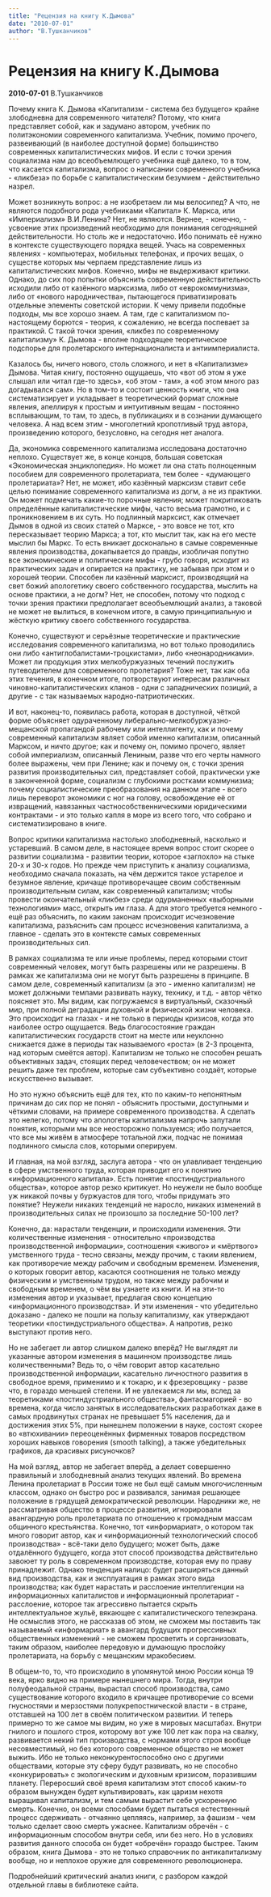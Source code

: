 ```yaml
---
title: "Рецензия на книгу К.Дымова"
date: "2010-07-01"
author: "В.Тушканчиков"
---
```


# Рецензия на книгу К.Дымова

**2010-07-01** В.Тушканчиков

Почему книга К. Дымова «Капитализм - система без будущего» крайне злободневна для современного читателя? Потому, что книга представляет собой, как и задумано автором, учебник по политэкономии современного капитализма. Учебник, помимо прочего, развеивающий (в наиболее доступной форме) большинство современных капиталистических мифов. И если с точки зрения социализма нам до всеобъемлющего учебника ещё далеко, то в том, что касается капитализма, вопрос о написании современного учебника - «ликбеза» по борьбе с капиталистическим безумием - действительно назрел.

Может возникнуть вопрос: а не изобретаем ли мы велосипед? А что, не являются подобного рода учебниками «Капитал» К. Маркса, или «Империализм» В.И.Ленина? Нет, не являются. Вернее, - конечно, - усвоение этих произведений необходимо для понимания сегодняшней действительности. Но столь же и недостаточно. Ибо понимать её нужно в контексте существующего порядка вещей. Учась на современных явлениях - компьютерах, мобильных телефонах, и прочих вещах, о существе которых мы черпаем представление лишь из капиталистических мифов. Конечно, мифы не выдерживают критики. Однако, до сих пор попытки объяснить современную действительность исходили либо от казённого марксизма, либо от «еврокоммунизма», либо от «нового народничества», пытающегося приватизировать отдельные элементы советской истории. К чему привели подобные подходы, мы все хорошо знаем. А там, где с капитализмом по-настоящему борются - теория, к сожалению, не всегда поспевает за практикой. С такой точки зрения, «ликбез по современному капитализму» К. Дымова - вполне подходящее теоретическое подспорье для пролетарского интернационалиста и антиимпериалиста.

Казалось бы, ничего нового, столь сложного, и нет в «Капитализме» Дымова. Читая книгу, постоянно ощущаешь, что «вот об этом я уже слышал или читал где-то здесь», «об этом - там», а «об этом много раз догадывался сам». Но в том-то и состоит ценность книги, что она систематизирует и укладывает в теоретический формат сложные явления, апеллируя к простым и интуитивным вещам - постоянно всплывающим, то там, то здесь, в публикациях и в сознании думающего человека. А над всем этим - многолетний кропотливый труд автора, произведению которого, безусловно, на сегодня нет аналога.

Да, экономика современного капитализма исследована достаточно неплохо. Существует же, в конце концов, большая советская «Экономическая энциклопедия». Но может ли она стать полноценным пособием для современного пролетариата, тем более - «думающего пролетариата»? Нет, не может, ибо казённый марксизм ставит себе целью понимание современного капитализма из догм, а не из практики. Он может подмечать какие-то порочные явления; может покритиковать определённые капиталистические мифы, часто весьма грамотно, и с проникновением в их суть. Но подлинный марксист, как отмечает Дымов в одной из своих статей о Марксе, - это вовсе не тот, кто пересказывает теорию Маркса; а тот, кто мыслит так, как на его месте мыслил бы Маркс. То есть вникает досконально в самые современные явления производства, докапывается до правды, изобличая попутно все экономические и политические мифы - грубо говоря, исходит из практических задач и опирается на практику, не забывая при этом и о хорошей теории. Способен ли казённый марксист, производящий на свет божий апологетику своего собственного государства, мыслить на основе практики, а не догм? Нет, не способен, потому что подход с точки зрения практики предполагает всеобъемлющий анализ, а таковой не может не вылиться, в конечном итоге, в самую принципиальную и жёсткую критику своего собственного государства.

Конечно, существуют и серьёзные теоретические и практические исследования современного капитализма, но вот только проводились они либо «антиглобалистами-троцкистами», либо «неонародниками». Может ли продукция этих мелкобуржуазных течений послужить путеводителем для современного пролетария? Тоже нет, так как оба этих течения, в конечном итоге, потворствуют интересам различных чиновно-капиталистических кланов - одни с западнических позиций, а другие - с так называемых народно-патриотических.

И вот, наконец-то, появилась работа, которая в доступной, чёткой форме объясняет одураченному либерально-мелкобуржуазно-мещанской пропагандой рабочему или интеллигенту, как и почему современный капитализм являет собой именно капитализм, описанный Марксом, и ничто другое; как и почему он, помимо прочего, являет собой империализм, описанный Лениным, разве что его черты намного более выражены, чем при Ленине; как и почему он, с точки зрения развития производительных сил, представляет собой, практически уже в законченной форме, социализм с глубокими ростками коммунизма; почему социалистические преобразования на данном этапе - всего лишь переворот экономики с ног на голову, освобождение её от извращений, навязанных частнособственническими юридическими контрактами - и это только капля в море из всего того, что собрано и систематизировано в книге.

Вопрос критики капитализма настолько злободневный, насколько и устаревший. В самом деле, в настоящее время вопрос стоит скорее о развитии социализма - развитии теории, которое «заглохло» на стыке 20-х и 30-х годов. Но прежде чем приступить к анализу социализма, необходимо сначала показать, на чём держится такое устарелое и безумное явление, кричаще противоречащее своим собственным производительным силам, как современный капитализм; чтобы провести окончательный «ликбез» среди одурманенных «выборными технологиями» масс, открыть им глаза. А для этого требуется немного - ещё раз объяснить, по каким законам происходит исчезновение капитализма, разъяснить сам процесс исчезновения капитализма, а главное - сделать это в контексте самых современных производительных сил.

В рамках социализма те или иные проблемы, перед которыми стоит современный человек, могут быть разрешены или не разрешены. В рамках же капитализма они не могут быть разрешены в принципе. В самом деле, современный капитализм (а это - именно капитализм) не может должными темпами развивать науку, технику, и т.д. - автор чётко поясняет это. Мы видим, как погружаемся в виртуальный, сказочный мир, при полной деградации духовной и физической жизни человека. Это происходит на глазах - и не только в периоды кризисов, когда это наиболее остро ощущается. Ведь благосостояние граждан капиталистических государств стоит на месте или неуклонно снижается даже в периоды так называемого «роста» (в 2-3 процента, над которым смеётся автор). Капитализм не только не способен решать объективных задач, стоящих перед человечеством; он не может решить даже тех проблем, которые сам субъективно создаёт, которые искусственно вызывает.

Но это нужно объяснить ещё для тех, кто по каким-то непонятным причинам до сих пор не понял - объяснить простыми, доступными и чёткими словами, на примере современного производства. А сделать это нелегко, потому что апологеты капитализма напрочь запутали понятия, которыми мы все неосторожно пользуемся; ибо получается, что все мы живём в атмосфере тотальной лжи, подчас не понимая подлинного смысла слов, которыми оперируем.

И главная, на мой взгляд, заслуга автора - что он улавливает тенденцию в сфере умственного труда, которая приводит его к понятию «информационного капитала». Есть понятие «постиндустриального общества», которое автор резко критикует. Но неужели не было вообще уж никакой почвы у буржуастов для того, чтобы придумать это понятие? Неужели никаких тенденций не наросло, никаких изменений в производительных силах не произошло за последние 50-100 лет?

Конечно, да: нарастали тенденции, и происходили изменения. Эти количественные изменения - относительно «производства производственной информации», соотношения «живого» и «мёртвого» умственного труда - тесно связаны, между прочим, с таким явлением, как противоречие между рабочим и свободным временем. Изменения, о которых говорит автор, касаются соотношения не только между физическим и умственным трудом, но также между рабочим и свободным временем, о чём вы узнаете из книги. И на эти-то изменения автор и указывает, предлагая свою концепцию «информационного производства». И эти изменения - что убедительно доказано - далеко не пошли на пользу капитализму, как утверждают теоретики «постиндустриального общества». А напротив, резко выступают против него.

Но не забегает ли автор слишком далеко вперёд? Не выглядят ли указанные автором изменения в машинном производстве лишь количественными? Ведь то, о чём говорит автор касательно производственной информации, касательно личностного развития в свободное время, применимо и к токарю, и к фрезеровщику - разве что, в гораздо меньшей степени. И не увлекаемся ли мы, вслед за теоретиками «постиндустриального общества», фантасмагорией - во времена, когда число занятых в исследовательских разработках даже в самых продвинутых странах не превышает 5% населения, да и достижения этих 5%, при нынешнем положении в науке, состоят скорее во «втюхивании» переоценённых фирменных товаров посредством хороших навыков говорения (smooth talking), а также убедительных графиков, да красивых рисуночков?

На мой взгляд, автор не забегает вперёд, а делает совершенно правильный и злободневный анализ текущих явлений. Во времена Ленина пролетариат в России тоже не был ещё самым многочисленным классом, однако он быстро рос и развивался, занимая решающее положение в грядущей демократической революции. Народники же, не рассматривая общество в процессе развития, игнорировали авангардную роль пролетариата по отношению к громадным массам общинного крестьянства. Конечно, тот «информариат», о котором так много говорит автор, как и «информационный технологический способ производства» - всё-таки дело будущего; может быть, даже отдалённого будущего, когда этот способ производства действительно завоюет ту роль в современном производстве, которая ему по праву принадлежит. Однако тенденция налицо: будет расширяться данный вид производства, как и эксплуатация в рамках этого вида производства; как будет нарастать и расслоение интеллигенции на информационных капиталистов и информационный пролетариат - расслоение, которое так агрессивно пытается скрыть интеллектуальное жульё, вякающее с капиталистического телеэкрана. Не осмыслив этого, не рассказав об этом, не сможем мы поставить так называемый «информариат» в авангард будущих прогрессивных общественных изменений - не сможем просветить и сорганизовать, таким образом, наиболее передовую и думающую прослойку пролетариата, на борьбу с мещанским мракобесием.

В общем-то, то, что происходило в упомянутой мною России конца 19 века, ярко видно на примере нынешнего мира. Тогда, внутри полуфеодальной страны, вырастал способ производства, само существование которого входило в кричащее противоречие со всеми гнусностями и мерзостями полукрепостнической власти - в стране, отставшей на 100 лет в своём политическом развитии. И теперь примерно то же самое мы видим, но уже в мировых масштабах. Внутри гнилого и пошлого строя, которому вот уже 100 лет как пора на свалку, развивается некий тип производства, с нормами этого строя вообще несовместимый, но без которого современное общество не может выжить. Ибо не только неконкурентоспособно оно с другими обществами, которые эту сферу будут развивать, но не способно «конкурировать» с экологическим и духовным кризисом, поразившим планету. Переросший своё время капитализм этот способ каким-то образом вынужден будет культивировать, как царизм нехотя выращивал капитализм, и тем самым вырастит себе ускоренную смерть. Конечно, он всеми способами будет пытаться естественный процесс сдерживать - отчаянно цепляясь, например, за фашизм - чем только сделает свою смерть ужаснее. Капитализм обречён - с информационным способом внутри себя, или без него. Но в условиях развития данного способа он будет «обречён» гораздо быстрее. Таким образом, книга Дымова - это не только справочник по антикапитализму вообще, но и неплохое оружие для современного революционера.

Подробнейший критический анализ книги, с разбором каждой отдельной главы в библиотеке сайта.